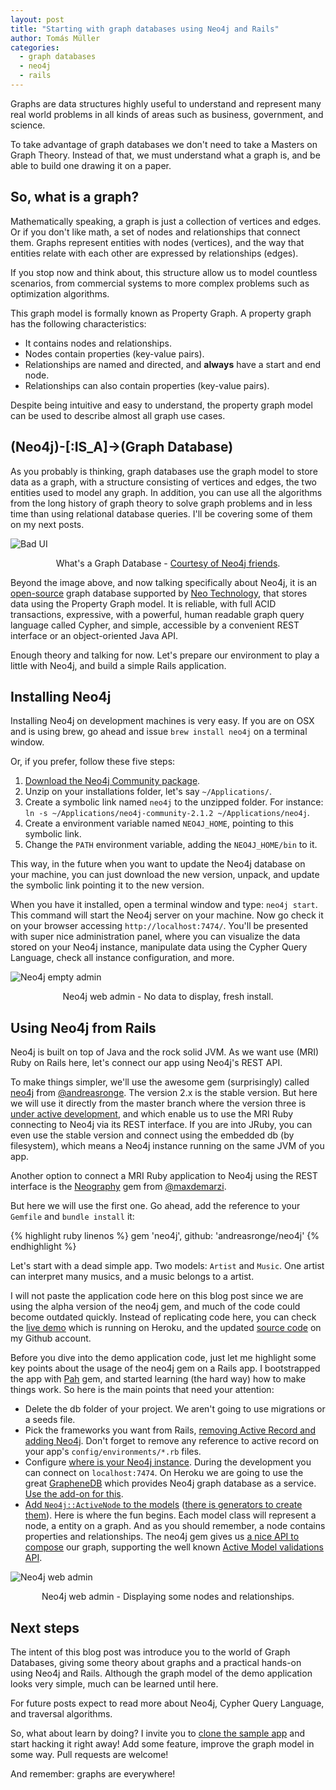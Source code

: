 ```yaml
---
layout: post
title: "Starting with graph databases using Neo4j and Rails"
author: Tomás Müller
categories:
  - graph databases
  - neo4j
  - rails
---
```


Graphs are data structures highly useful to understand and represent many real world problems in all kinds of areas such 
as business, government, and science.

<!--more-->

To take advantage of graph databases we don't need to take a Masters on Graph Theory. Instead of that, we must 
understand what a graph is, and be able to build one drawing it on a paper.

## So, what is a graph?

Mathematically speaking, a graph is just a collection of vertices and edges. Or if you don't like math, a set of nodes 
and relationships that connect them. Graphs represent entities with nodes (vertices), and the way that entities relate 
with each other are expressed by relationships (edges).

If you stop now and think about, this structure allow us to model countless scenarios, from commercial systems to more 
complex problems such as optimization algorithms.

This graph model is formally known as Property Graph. A property graph has the following characteristics:

- It contains nodes and relationships.
- Nodes contain properties (key-value pairs).
- Relationships are named and directed, and **always** have a start and end node.
- Relationships can also contain properties (key-value pairs).

Despite being intuitive and easy to understand, the property graph model can be used to describe almost all graph use 
cases.

## (Neo4j)-[:IS_A]->(Graph Database)

As you probably is thinking, graph databases use the graph model to store data as a graph, with a structure consisting 
of vertices and edges, the two entities used to model any graph. In addition, you can use all the algorithms from the
long history of graph theory to solve graph problems and in less time than using relational database queries. I'll be 
covering some of them on my next posts.

![Bad UI](/blog/images/posts/2014-07-25/graph_databases.png)
<div style="text-align: center;">What's a Graph Database - <a href="http://www.neo4j.org/learn/neo4j">Courtesy of Neo4j friends</a>.</div>
<p> </p>

Beyond the image above, and now talking specifically about Neo4j, it is an [open-source](https://github.com/neo4j) graph 
database supported by [Neo Technology](http://www.neotechnology.com/), that stores data using the Property Graph model. 
It is reliable, with full ACID transactions, expressive, with a powerful, human readable graph query language called 
Cypher, and simple, accessible by a convenient REST interface or an object-oriented Java API.

Enough theory and talking for now. Let's prepare our environment to play a little with Neo4j, and build a simple Rails 
application.

## Installing Neo4j

Installing Neo4j on development machines is very easy. If you are on OSX and is using brew, go ahead and issue 
`brew install neo4j` on a terminal window.

Or, if you prefer, follow these five steps:

1. [Download the Neo4j Community package](http://www.neo4j.org/download).
2. Unzip on your installations folder, let's say `~/Applications/`.
3. Create a symbolic link named `neo4j` to the unzipped folder. For instance: `ln -s ~/Applications/neo4j-community-2.1.2 ~/Applications/neo4j`.
4. Create a environment variable named `NEO4J_HOME`, pointing to this symbolic link.
5. Change the `PATH` environment variable, adding the `NEO4J_HOME/bin` to it.

This way, in the future when you want to update the Neo4j database on your machine, you can just download the new 
version, unpack, and update the symbolic link pointing it to the new version.

When you have it installed, open a terminal window and type: `neo4j start`. This command will start the Neo4j server on 
your machine. Now go check it on your browser accessing `http://localhost:7474/`. You'll be presented with super nice
administration panel, where you can visualize the data stored on your Neo4j instance, manipulate data using the Cypher 
Query Language, check all instance configuration, and more.

![Neo4j empty admin](/blog/images/posts/2014-07-25/neo4j_admin_empty.png)
<div style="text-align: center;">Neo4j web admin - No data to display, fresh install.</div>
<p> </p>

## Using Neo4j from Rails

Neo4j is built on top of Java and the rock solid JVM. As we want use (MRI) Ruby on Rails here, let's connect our app 
using Neo4j's REST API.
 
To make things simpler, we'll use the awesome gem (surprisingly) called [neo4j](http://rubygems.org/gems/neo4j) from
[@andreasronge](https://github.com/andreasronge/). 
The version 2.x is the stable version. But here we will use it directly from the master branch where the version three is
[under active development](https://github.com/andreasronge/neo4j/wiki/Neo4j-v3), and which enable us to use the MRI Ruby
connecting to Neo4j via its REST interface. If you are into JRuby, you can even use the stable version and connect using the 
embedded db (by filesystem), which means a Neo4j instance running on the same JVM of you app.

Another option to connect a MRI Ruby application to Neo4j using the REST interface is the 
[Neography](https://github.com/maxdemarzi/neography/) gem from [@maxdemarzi](https://github.com/maxdemarzi).

But here we will use the first one. Go ahead, add the reference to your `Gemfile` and `bundle install` it:

{% highlight ruby linenos %}
gem 'neo4j', github: 'andreasronge/neo4j'
{% endhighlight %}

Let's start with a dead simple app. Two models: `Artist` and `Music`. One artist can interpret many musics, and a music 
belongs to a artist.

I will not paste the application code here on this blog post since we are using the alpha version of the neo4j gem, 
and much of the code could become outdated quickly. Instead of replicating code here, you can check the 
[live demo](http://interpretations.herokuapp.com) which is running on Heroku, and the updated [source code](https://github.com/tomasmuller/interpretations) 
on my Github account.

Before you dive into the demo application code, just let me highlight some key points about the usage of the neo4j gem 
on a Rails app. I bootstrapped the app with [Pah](https://github.com/Helabs/pah/) gem, and started learning (the hard way) 
how to make things work. So here is the main points that need your attention:

- Delete the db folder of your project. We aren't going to use migrations or a seeds file.
- Pick the frameworks you want from Rails, [removing Active Record and adding Neo4j](https://github.com/tomasmuller/interpretations/blob/master/config/application.rb#L4). 
Don't forget to remove any reference to active record on your app's `config/environments/*.rb` files.
- Configure [where is your Neo4j instance](https://github.com/tomasmuller/interpretations/blob/master/config/application.rb#L16). During 
the development you can connect on `localhost:7474`. On Heroku we are going to use the great 
[GrapheneDB](http://www.graphenedb.com/) which provides Neo4j graph database as a service. [Use the add-on for this](https://devcenter.heroku.com/articles/graphenedb). 
- [Add `Neo4j::ActiveNode` to the models](https://github.com/tomasmuller/interpretations/tree/master/app/models) ([there
is generators to create them](https://github.com/andreasronge/neo4j/tree/master/lib/rails/generators)). Here is where 
the fun begins. Each model class will represent a node, a entity on a graph. And as you should remember, a node contains 
properties and relationships. The neo4j gem gives us [a nice API to compose](https://github.com/andreasronge/neo4j/wiki/Neo4j-v3#property) 
our graph, supporting the well known [Active Model validations API](https://github.com/andreasronge/neo4j/blob/master/lib/neo4j/active_node/validations.rb#L7).  

![Neo4j web admin](/blog/images/posts/2014-07-25/neo4j_web_admin_displaying_some_data.png)
<div style="text-align: center;">Neo4j web admin - Displaying some nodes and relationships.</div>
<p> </p>

## Next steps

The intent of this blog post was introduce you to the world of Graph Databases, giving some theory about graphs and a 
practical hands-on using Neo4j and Rails. Although the graph model of the demo application looks very simple, much can be
learned until here.
 
For future posts expect to read more about Neo4j, Cypher Query Language, and traversal algorithms. 

So, what about learn by doing? I invite you to [clone the sample app](https://github.com/tomasmuller/interpretations/) 
and start hacking it right away! Add some feature, improve the graph model in some way. Pull requests are welcome!

And remember: graphs are everywhere!
